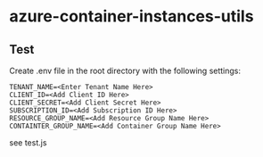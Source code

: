 # azure-container-instances-utils

## Test
Create .env file in the root directory with the following settings:
```
TENANT_NAME=<Enter Tenant Name Here>
CLIENT_ID=<Add Client ID Here>
CLIENT_SECRET=<Add Client Secret Here>
SUBSCRIPTION_ID=<Add Subscription ID Here>
RESOURCE_GROUP_NAME=<Add Resource Group Name Here>
CONTAINTER_GROUP_NAME=<Add Container Group Name Here>
```

see test.js